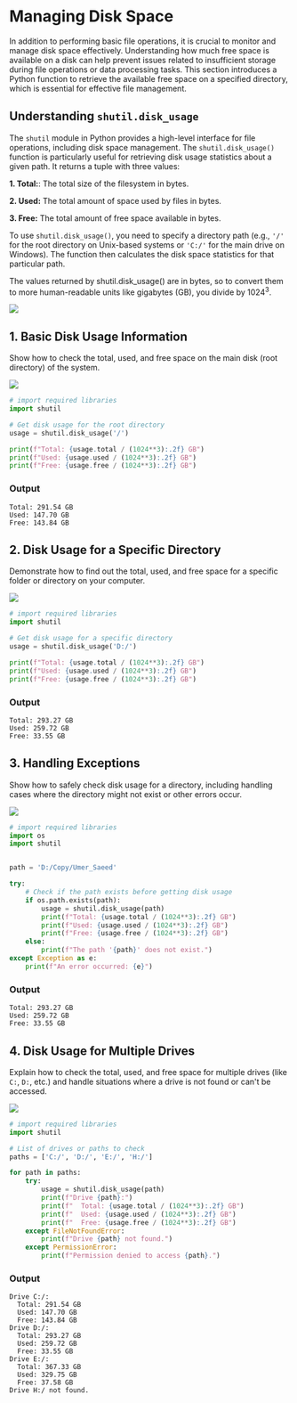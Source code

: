 # Managing Disk Space

In addition to performing basic file operations, it is crucial to monitor and manage disk space effectively. Understanding how much free space is available on a disk can help prevent issues related to insufficient storage during file operations or data processing tasks. This section introduces a Python function to retrieve the available free space on a specified directory, which is essential for effective file management.

## Understanding `shutil.disk_usage`

The `shutil` module in Python provides a high-level interface for file operations, including disk space management. The `shutil.disk_usage()` function is particularly useful for retrieving disk usage statistics about a given path. It returns a tuple with three values:

**1. Total:**: The total size of the filesystem in bytes.

**2. Used:** The total amount of space used by files in bytes.

**3. Free:** The total amount of free space available in bytes.

To use `shutil.disk_usage()`, you need to specify a directory path (e.g., `'/'` for the root directory on Unix-based systems or `'C:/'` for the main drive on Windows). The function then calculates the disk space statistics for that particular path.

The values returned by shutil.disk_usage() are in bytes, so to convert them to more human-readable units like gigabytes (GB), you divide by 1024<sup>3</sup>.

![](https://github.com/Umersaeed81/File_Management_Operations/blob/main/log/File_Management_Operations/Managing_Disk_Space.png?raw=true)

## 1. Basic Disk Usage Information

Show how to check the total, used, and free space on the main disk (root directory) of the system.

![](https://github.com/Umersaeed81/File_Management_Operations/blob/main/log/File_Management_Operations/Example-01.png?raw=true)


```python
# import required libraries
import shutil

# Get disk usage for the root directory
usage = shutil.disk_usage('/')

print(f"Total: {usage.total / (1024**3):.2f} GB")
print(f"Used: {usage.used / (1024**3):.2f} GB")
print(f"Free: {usage.free / (1024**3):.2f} GB")
```
### Output

    Total: 291.54 GB
    Used: 147.70 GB
    Free: 143.84 GB
    

## 2. Disk Usage for a Specific Directory

Demonstrate how to find out the total, used, and free space for a specific folder or directory on your computer.

![](https://github.com/Umersaeed81/File_Management_Operations/blob/main/log/File_Management_Operations/Example-02.png?raw=true)


```python
# import required libraries
import shutil

# Get disk usage for a specific directory
usage = shutil.disk_usage('D:/')

print(f"Total: {usage.total / (1024**3):.2f} GB")
print(f"Used: {usage.used / (1024**3):.2f} GB")
print(f"Free: {usage.free / (1024**3):.2f} GB")

```
### Output

    Total: 293.27 GB
    Used: 259.72 GB
    Free: 33.55 GB
    

## 3. Handling Exceptions

Show how to safely check disk usage for a directory, including handling cases where the directory might not exist or other errors occur.

![](https://github.com/Umersaeed81/File_Management_Operations/blob/main/log/File_Management_Operations/Example-03.png?raw=true)


```python
# import required libraries
import os
import shutil


path = 'D:/Copy/Umer_Saeed'

try:
    # Check if the path exists before getting disk usage
    if os.path.exists(path):
        usage = shutil.disk_usage(path)
        print(f"Total: {usage.total / (1024**3):.2f} GB")
        print(f"Used: {usage.used / (1024**3):.2f} GB")
        print(f"Free: {usage.free / (1024**3):.2f} GB")
    else:
        print(f"The path '{path}' does not exist.")
except Exception as e:
    print(f"An error occurred: {e}")
```
### Output

    Total: 293.27 GB
    Used: 259.72 GB
    Free: 33.55 GB
    

## 4. Disk Usage for Multiple Drives

Explain how to check the total, used, and free space for multiple drives (like `C:`, `D:`, etc.) and handle situations where a drive is not found or can't be accessed.

![](https://github.com/Umersaeed81/File_Management_Operations/blob/main/log/File_Management_Operations/Example-04.png?raw=true)


```python
# import required libraries
import shutil

# List of drives or paths to check
paths = ['C:/', 'D:/', 'E:/', 'H:/']

for path in paths:
    try:
        usage = shutil.disk_usage(path)
        print(f"Drive {path}:")
        print(f"  Total: {usage.total / (1024**3):.2f} GB")
        print(f"  Used: {usage.used / (1024**3):.2f} GB")
        print(f"  Free: {usage.free / (1024**3):.2f} GB")
    except FileNotFoundError:
        print(f"Drive {path} not found.")
    except PermissionError:
        print(f"Permission denied to access {path}.")
```
### Output

    Drive C:/:
      Total: 291.54 GB
      Used: 147.70 GB
      Free: 143.84 GB
    Drive D:/:
      Total: 293.27 GB
      Used: 259.72 GB
      Free: 33.55 GB
    Drive E:/:
      Total: 367.33 GB
      Used: 329.75 GB
      Free: 37.58 GB
    Drive H:/ not found.
